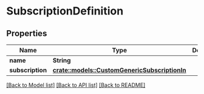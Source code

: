 # SubscriptionDefinition

## Properties

Name | Type | Description | Notes
------------ | ------------- | ------------- | -------------
**name** | **String** |  | 
**subscription** | [**crate::models::CustomGenericSubscriptionIn**](CustomGenericSubscriptionIn.md) |  | 

[[Back to Model list]](../README.md#documentation-for-models) [[Back to API list]](../README.md#documentation-for-api-endpoints) [[Back to README]](../README.md)


